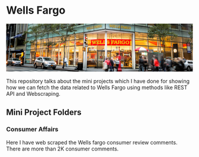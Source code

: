 # Wells Fargo

![](wellsfargo.png)

This repository talks about the mini projects which I have done for showing how we can fetch the data related to Wells Fargo using methods like REST API and Webscraping.

## Mini Project Folders

### Consumer Affairs

Here I have web scraped the Wells fargo consumer review comments. There are more than 2K consumer comments. 


### 

